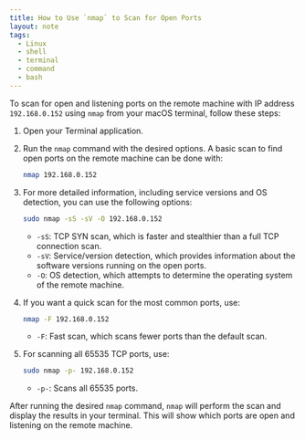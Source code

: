 ```yaml
---
title: How to Use `nmap` to Scan for Open Ports
layout: note
tags:
  - Linux
  - shell
  - terminal
  - command
  - bash
---
```


To scan for open and listening ports on the remote machine with IP address `192.168.0.152` using `nmap` from your macOS terminal, follow these steps:

1. Open your Terminal application.

2. Run the `nmap` command with the desired options. A basic scan to find open ports on the remote machine can be done with:

   ```sh
   nmap 192.168.0.152
   ```

3. For more detailed information, including service versions and OS detection, you can use the following options:

   ```sh
   sudo nmap -sS -sV -O 192.168.0.152
   ```

   - `-sS`: TCP SYN scan, which is faster and stealthier than a full TCP connection scan.
   - `-sV`: Service/version detection, which provides information about the software versions running on the open ports.
   - `-O`: OS detection, which attempts to determine the operating system of the remote machine.

4. If you want a quick scan for the most common ports, use:

   ```sh
   nmap -F 192.168.0.152
   ```

   - `-F`: Fast scan, which scans fewer ports than the default scan.

5. For scanning all 65535 TCP ports, use:

   ```sh
   sudo nmap -p- 192.168.0.152
   ```

   - `-p-`: Scans all 65535 ports.

After running the desired `nmap` command, `nmap` will perform the scan and display the results in your terminal. This will show which ports are open and listening on the remote machine.
